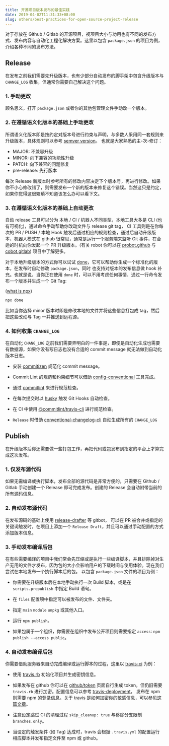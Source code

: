 ```yaml
---
title: 开源项目版本发布的最佳实践
date: 2019-04-02T11:31:33+08:00
slug: others/best-practices-for-open-source-project-release
---
```


对于存放在 Github / Gitlab 的开源项目，视项目大小与功用也有不同的发布方式、发布内容与自动化工程化解决方案。这里以包含 `package.json` 的项目为例，介绍各种不同的发布方法。


## Release

在发布之前我们需要先升级版本，也有少部分自动发布的脚手架中包含升级版本与 `CHANGE_LOG` 收集，但通常你需要自己解决这个问题。

### 1. 手动更改
顾名思义，打开 `package.json` 或者你的其他包管理文件手动改一个版本。

### 2. 在遵循语义化版本的基础上手动更改
所谓语义化版本即是按约定对版本号进行约束与声明，与多数人采用同一套规则来升级版本，具体规则可以参考 [semver version](https://semver.org/lang/zh-CN/)。
也就是大家熟悉的主-次-修订：

  - MAJOR: 不兼容升级
  - MINOR: 向下兼容的功能性升级
  - PATCH: 向下兼容的问题修复
  - pre-release: 先行版本

每次 Release 新版本时参考所有的修改内容决定下个版本号，再进行修改。如果你不小心修改错了，则需要发布一个新的版本来修复这个错误。当然这只是约定，如果你觉得这很繁琐不知道该怎么办可以看下文。

### 3. 在遵循语义化版本的基础上自动更改
自动 release 工具可以分为 本地 / CI / 机器人不同类型，本地工具大多是 CLI (也有可视化)，通过命令手动帮助你改动文件与 release git tag，
CI 工具则是在你每次的 PR / PUSH / 本地 Hook 触发后通过相应的规则检查，通过后自动升级版本，机器人模式在 github 很常见，通常是运行一个服务端来监听
Git 事件，在合适的时机向你发起一个 PR 升级版本。(有关 robot 你可以在 [probot.github](https://probot.github.io/) 与 [cobot.gitlab](https://github.com/unix/cobot))
项目中了解更多。

对于本地升级版本的方式你可以试试 [done](https://github.com/unix/done)，它可以帮助你生成一个标准化的版本，在发布时自动修改 `package.json`，同时
也支持对版本的发布信息做 hook 补充。也就是说，当你正在使用 `done` 时，可以不用考虑任何事情，通过一行命令发布一个版本并生成一个 Git Tag:

([what is npx](https://blog.npmjs.org/post/162869356040/introducing-npx-an-npm-package-runner))

```bash
npx done
```

比如当你选择 minor 版本时即是修改本地的文件并将这些信息打包成 tag，然后把这些改动与 Tag 一并推送到远程源。

### 4. 如何收集 `CHANGE_LOG`

在自动化 `CHANG_LOG` 之前我们需要弄明白的一件事是，即便是自动化生成也需要有数据源，如果你没有写日志也没有合适的 commit message 就无法做到自动化版本日志。

  - 安装 [commitizen](https://github.com/commitizen/cz-cli) 规范化 commit message。
  
  - Commit Lint 的规范和约束细节可以借助 [config-conventional](@commitlint/config-conventional) 工具完成。
  
  - 通过 [commitlint](https://github.com/conventional-changelog/commitlint) 来进行规范检查。
  
  - 在每次提交时以 [husky](https://github.com/typicode/husky) 触发 Git Hooks 自动检查。
  
  - 在 CI 中使用 [@commitlint/travis-cli](https://github.com/conventional-changelog/commitlint) 进行规范检查。
  
  - `Release` 时借助 [conventional-changelog-cli](https://github.com/conventional-changelog/conventional-changelog) 自动生成所有的 `CHANGE_LOG`


## Publish

在升级版本后你还需要做一些打包工作，再把代码或包发布到指定的平台上才算完成这次发布。

### 1. 仅发布源代码

如果无需编译或执行脚本，发布全部的源代码是非常方便的，只需要在 Github / Gitlab 手动创建一个 Release 即可完成发布。创建的 Release 会自动附带当前的所有源码信息。


### 2. 自动发布源代码

在发布源码的基础上使用 [release-drafter](https://probot.github.io/apps/release-drafter/) 等 gitbot，
可以在 PR 被合并或指定的关键词触发时，在项目上添加一个 `Release Draft`，并且可以通过手动配置的方式添加版本信息。

### 3. 手动发布编译后包

在有些需要编译的项目中我们常会先压缩或是执行一些编译脚本，并且排除掉对生产无用的文件才发布，因为包的大小会影响用户的下载时间与使用体验。现在我们尝试在本地发布一个执行脚本后的包。
以包含 `package.json` 文件的项目为例：

  - 你需要在升级版本后在本地手动执行一次 Build 脚本，或是在 `scripts.prepublish` 中指定 Build 语句。
  
  - 在 `files` 配置项中指定可以被发布的文件、文件夹。
  
  - 指定 `main` `module` `unpkg` 或其他入口。
  
  - 运行 `npm publish`。
  
  - 如果包属于一个组织，你需要在组织中发布公开项目则需要指定 `access`: `npm publish --access public`。
  
  
### 4. 自动发布编译后包
你需要借助服务器来自动完成编译或运行脚本的过程，这里以 [travis-ci](https://travis-ci.org/) 为例：

  - 使用 [travis.rb](https://github.com/travis-ci/travis.rb) 初始化项目并生成密钥信息。

  - 如果发布在 github 你可以在 [github/token](https://github.com/settings/tokens)
    页面自行生成 token，但仍旧需要 `travis.rb` 进行加密。配置信息可以参考 [travis-deployment](https://docs.travis-ci.com/user/deployment/)，
    发布在 npm 则需要 npm 的登录信息。关于 travis 是如何加密你的敏感信息，可以参见[这篇文章](https://docs.travis-ci.com/user/encryption-keys/)。
    
  - 注意设定跳过 CI 的清理过程 `skip_cleanup: true` 与移除分支限制 `branches.only`。
  
  - 当设定的触发条件 (如 Tag) 达成时，travis 会根据 `.travis.yml` 的配置运行相应脚本并发布指定文件至 npm 或 github。

















